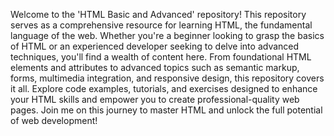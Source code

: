 Welcome to the 'HTML Basic and Advanced' repository! This repository serves as a comprehensive resource for learning HTML, the fundamental language of the web. Whether you're a beginner looking to grasp the basics of HTML or an experienced developer seeking to delve into advanced techniques, you'll find a wealth of content here. From foundational HTML elements and attributes to advanced topics such as semantic markup, forms, multimedia integration, and responsive design, this repository covers it all. Explore code examples, tutorials, and exercises designed to enhance your HTML skills and empower you to create professional-quality web pages. Join me on this journey to master HTML and unlock the full potential of web development!
